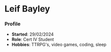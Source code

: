# Leif Bayley

### Profile 
- **Started**: 29/02/2024 
- **Role**: Cert IV Student
- **Hobbies**: TTRPG's, video games, coding, sleep 

